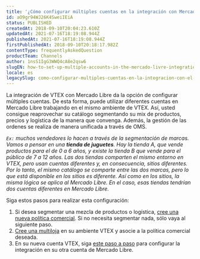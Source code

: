 ```yaml
---
title: '¿Cómo configurar múltiples cuentas en la integración con Mercado Libre'
id: aO9gr94WJ26K4SweiIEiA
status: PUBLISHED
createdAt: 2018-09-10T20:04:23.610Z
updatedAt: 2021-07-16T18:19:08.944Z
publishedAt: 2021-07-16T18:19:08.944Z
firstPublishedAt: 2018-09-10T20:18:17.982Z
contentType: frequentlyAskedQuestion
productTeam: Channels
author: 1nsS1IgG3WWQ4cA8e2qsw6
slugEN: how-to-set-up-multiple-accounts-in-the-mercado-livre-integration
locale: es
legacySlug: como-configurar-multiples-cuentas-en-la-integracion-con-el-mercado-libre
---
```


La integración de VTEX con Mercado Libre da la opción de configurar múltiples cuentas. De esta forma, puede utilizar diferentes cuentas en Mercado Libre trabajando en el mismo ambiente de VTEX. Así, usted consigue reaprovechar su catálogo segmentando su mix de productos, precios y logística de la manera que convenga. Además, la gestión de las ordenes se realiza de manera unificada a través de OMS.

_`Ex:` muchos vendedores lo hacen a través de la segmentación de marcas. Vamos a pensar en una __tienda de juguetes__. Hay la tienda A, que vende productos para el de 0 a 6 años, y existe la tienda B que vende para el público de 7 a 12 años. Las dos tiendas comparten el mismo entorno en VTEX, pero usan cuentas diferentes y, en consecuencia, sitios diferentes. Por lo tanto, el mismo catálogo se comparte entre las dos marcas, pero lo que está disponible en los sitios es diferente. Así como en los sitios, la misma lógica se aplica al Mercado Libre. En el caso, esas tiendas tendrían dos cuentas diferentes en Mercado Libre._

Siga estos pasos para realizar esta configuración:

1. Si desea segmentar una mezcla de productos o logística, [cree una nueva política comercial](/es/faq/por-que-no-puedo-crear-una-nueva-politica-comercial). Si no necesita segmentar nada, sólo vaya al siguiente paso.
2. [Cree una multiloja](/es/tutorial/como-crear-multiloja-multidominio) en su ambiente VTEX y asocie a la política comercial deseada.
3. En su nueva cuenta VTEX, siga [este paso a paso](/es/tracks/configurar-integracion-con-mercado-libre) para configurar la integración en su otra cuenta de Mercado Libre.



